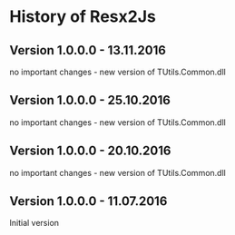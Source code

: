 # History of Resx2Js
## Version 1.0.0.0 - 13.11.2016
no important changes - new version of TUtils.Common.dll
## Version 1.0.0.0 - 25.10.2016
no important changes - new version of TUtils.Common.dll
## Version 1.0.0.0 - 20.10.2016
no important changes - new version of TUtils.Common.dll
## Version 1.0.0.0 - 11.07.2016
Initial version